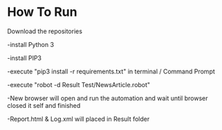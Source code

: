 # How To Run
Download the repositories

-install Python 3

-install PIP3

-execute "pip3 install -r requirements.txt" in terminal / Command Prompt

-execute "robot -d Result Test/NewsArticle.robot" 

-New browser will open and run the automation and wait until browser closed it self and finished

-Report.html & Log.xml will placed in Result folder
